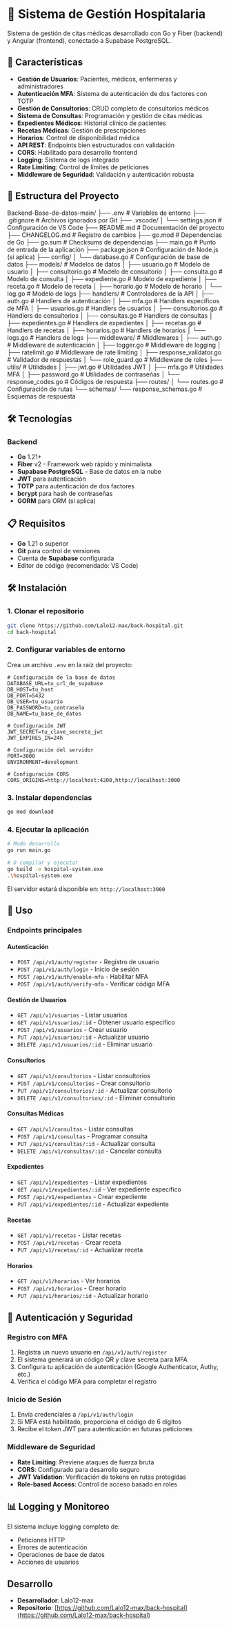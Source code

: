 # 🏥 Sistema de Gestión Hospitalaria

Sistema de gestión de citas médicas desarrollado con Go y Fiber (backend) y Angular (frontend), conectado a Supabase PostgreSQL.

## 🚀 Características

- **Gestión de Usuarios**: Pacientes, médicos, enfermeras y administradores
- **Autenticación MFA**: Sistema de autenticación de dos factores con TOTP
- **Gestión de Consultorios**: CRUD completo de consultorios médicos
- **Sistema de Consultas**: Programación y gestión de citas médicas
- **Expedientes Médicos**: Historial clínico de pacientes
- **Recetas Médicas**: Gestión de prescripciones
- **Horarios**: Control de disponibilidad médica
- **API REST**: Endpoints bien estructurados con validación
- **CORS**: Habilitado para desarrollo frontend
- **Logging**: Sistema de logs integrado
- **Rate Limiting**: Control de límites de peticiones
- **Middleware de Seguridad**: Validación y autenticación robusta

## 📁 Estructura del Proyecto
Backend-Base-de-datos-main/
├── .env                    # Variables de entorno
├── .gitignore             # Archivos ignorados por Git
├── .vscode/
│   └── settings.json      # Configuración de VS Code
├── README.md              # Documentación del proyecto
├── CHANGELOG.md           # Registro de cambios
├── go.mod                 # Dependencias de Go
├── go.sum                 # Checksums de dependencias
├── main.go                # Punto de entrada de la aplicación
├── package.json           # Configuración de Node.js (si aplica)
├── config/
│   └── database.go        # Configuración de base de datos
├── models/                # Modelos de datos
│   ├── usuario.go         # Modelo de usuario
│   ├── consultorio.go     # Modelo de consultorio
│   ├── consulta.go        # Modelo de consulta
│   ├── expediente.go      # Modelo de expediente
│   ├── receta.go          # Modelo de receta
│   ├── horario.go         # Modelo de horario
│   └── log.go             # Modelo de logs
├── handlers/              # Controladores de la API
│   ├── auth.go            # Handlers de autenticación
│   ├── mfa.go             # Handlers específicos de MFA
│   ├── usuarios.go        # Handlers de usuarios
│   ├── consultorios.go    # Handlers de consultorios
│   ├── consultas.go       # Handlers de consultas
│   ├── expedientes.go     # Handlers de expedientes
│   ├── recetas.go         # Handlers de recetas
│   ├── horarios.go        # Handlers de horarios
│   └── logs.go            # Handlers de logs
├── middleware/            # Middlewares
│   ├── auth.go            # Middleware de autenticación
│   ├── logger.go          # Middleware de logging
│   ├── ratelimit.go       # Middleware de rate limiting
│   ├── response_validator.go # Validador de respuestas
│   └── role_guard.go      # Middleware de roles
├── utils/                 # Utilidades
│   ├── jwt.go             # Utilidades JWT
│   ├── mfa.go             # Utilidades MFA
│   ├── password.go        # Utilidades de contraseñas
│   └── response_codes.go  # Códigos de respuesta
├── routes/
│   └── routes.go          # Configuración de rutas
└── schemas/
└── response_schemas.go # Esquemas de respuesta


## 🛠️ Tecnologías

### Backend
- **Go** 1.21+
- **Fiber** v2 - Framework web rápido y minimalista
- **Supabase PostgreSQL** - Base de datos en la nube
- **JWT** para autenticación
- **TOTP** para autenticación de dos factores
- **bcrypt** para hash de contraseñas
- **GORM** para ORM (si aplica)

## 📋 Requisitos

- **Go** 1.21 o superior
- **Git** para control de versiones
- Cuenta de **Supabase** configurada
- Editor de código (recomendado: VS Code)

## 🛠️ Instalación

### 1. Clonar el repositorio
```bash
git clone https://github.com/Lalo12-max/back-hospital.git
cd back-hospital
```

### 2. Configurar variables de entorno
Crea un archivo `.env` en la raíz del proyecto:

```env
# Configuración de la base de datos
DATABASE_URL=tu_url_de_supabase
DB_HOST=tu_host
DB_PORT=5432
DB_USER=tu_usuario
DB_PASSWORD=tu_contraseña
DB_NAME=tu_base_de_datos

# Configuración JWT
JWT_SECRET=tu_clave_secreta_jwt
JWT_EXPIRES_IN=24h

# Configuración del servidor
PORT=3000
ENVIRONMENT=development

# Configuración CORS
CORS_ORIGINS=http://localhost:4200,http://localhost:3000
```

### 3. Instalar dependencias
```bash
go mod download
```

### 4. Ejecutar la aplicación
```bash
# Modo desarrollo
go run main.go

# O compilar y ejecutar
go build -o hospital-system.exe
.\hospital-system.exe
```

El servidor estará disponible en: `http://localhost:3000`

## 🚀 Uso

### Endpoints principales

#### Autenticación
- `POST /api/v1/auth/register` - Registro de usuario
- `POST /api/v1/auth/login` - Inicio de sesión
- `POST /api/v1/auth/enable-mfa` - Habilitar MFA
- `POST /api/v1/auth/verify-mfa` - Verificar código MFA

#### Gestión de Usuarios
- `GET /api/v1/usuarios` - Listar usuarios
- `GET /api/v1/usuarios/:id` - Obtener usuario específico
- `POST /api/v1/usuarios` - Crear usuario
- `PUT /api/v1/usuarios/:id` - Actualizar usuario
- `DELETE /api/v1/usuarios/:id` - Eliminar usuario

#### Consultorios
- `GET /api/v1/consultorios` - Listar consultorios
- `POST /api/v1/consultorios` - Crear consultorio
- `PUT /api/v1/consultorios/:id` - Actualizar consultorio
- `DELETE /api/v1/consultorios/:id` - Eliminar consultorio

#### Consultas Médicas
- `GET /api/v1/consultas` - Listar consultas
- `POST /api/v1/consultas` - Programar consulta
- `PUT /api/v1/consultas/:id` - Actualizar consulta
- `DELETE /api/v1/consultas/:id` - Cancelar consulta

#### Expedientes
- `GET /api/v1/expedientes` - Listar expedientes
- `GET /api/v1/expedientes/:id` - Ver expediente específico
- `POST /api/v1/expedientes` - Crear expediente
- `PUT /api/v1/expedientes/:id` - Actualizar expediente

#### Recetas
- `GET /api/v1/recetas` - Listar recetas
- `POST /api/v1/recetas` - Crear receta
- `PUT /api/v1/recetas/:id` - Actualizar receta

#### Horarios
- `GET /api/v1/horarios` - Ver horarios
- `POST /api/v1/horarios` - Crear horario
- `PUT /api/v1/horarios/:id` - Actualizar horario

## 🔐 Autenticación y Seguridad

### Registro con MFA
1. Registra un nuevo usuario en `/api/v1/auth/register`
2. El sistema generará un código QR y clave secreta para MFA
3. Configura tu aplicación de autenticación (Google Authenticator, Authy, etc.)
4. Verifica el código MFA para completar el registro

### Inicio de Sesión
1. Envía credenciales a `/api/v1/auth/login`
2. Si MFA está habilitado, proporciona el código de 6 dígitos
3. Recibe el token JWT para autenticación en futuras peticiones

### Middleware de Seguridad
- **Rate Limiting**: Previene ataques de fuerza bruta
- **CORS**: Configurado para desarrollo seguro
- **JWT Validation**: Verificación de tokens en rutas protegidas
- **Role-based Access**: Control de acceso basado en roles

## 📊 Logging y Monitoreo

El sistema incluye logging completo de:
- Peticiones HTTP
- Errores de autenticación
- Operaciones de base de datos
- Acciones de usuarios


## Desarrollo

- **Desarrollador**: Lalo12-max
- **Repositorio**: [https://github.com/Lalo12-max/back-hospital](https://github.com/Lalo12-max/back-hospital)

